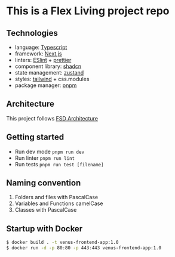 # This is a Flex Living project repo

## Technologies
- language: [Typescript](about:blank)
- framework: [Next.js](https://nextjs.org/)
- linters: [ESlint](https://eslint.org/) + [prettier](about:blank)
- component library: [shadcn](https://ui.shadcn.com/)
- state management: [zustand](https://zustand.docs.pmnd.rs/getting-started/introduction)
- styles: [tailwind](https://tailwindcss.com/) + css.modules
- package manager: [pnpm](https://pnpm.io/)

## Architecture
This project follows [FSD Architecture](https://feature-sliced.design/docs/get-started/overview)

## Getting started
- Run dev mode ```pnpm run dev```
- Run linter ```pnpm run lint```
- Run tests ```pnpm run test [filename]```

## Naming convention
1. Folders and files with PascalCase
2. Variables and Functions camelCase
3. Classes with PascalCase

## Startup with Docker
```sh 
$ docker build . -t venus-frontend-app:1.0
$ docker run -d -p 80:80 -p 443:443 venus-frontend-app:1.0 
```
